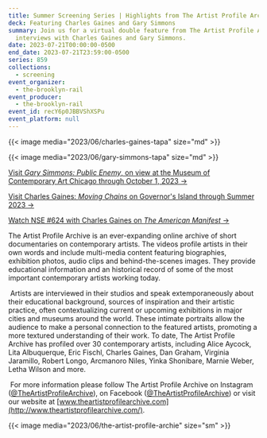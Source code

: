 ```yaml
---
title: Summer Screening Series | Highlights from The Artist Profile Archive
deck: Featuring Charles Gaines and Gary Simmons
summary: Join us for a virtual double feature from The Artist Profile Archive of
  interviews with Charles Gaines and Gary Simmons.
date: 2023-07-21T00:00:00-0500
end_date: 2023-07-21T23:59:00-0500
series: 859
collections:
  - screening
event_organizer:
  - the-brooklyn-rail
event_producer:
  - the-brooklyn-rail
event_id: recY6p0JBBVShXSPu
event_platform: null
---
```

{{< image media="2023/06/charles-gaines-tapa" size="md" >}}

{{< image media="2023/06/gary-simmons-tapa" size="md" >}}

[V﻿isit *Gary Simmons: Public Enemy*, on view at the Museum of Contemporary Art Chicago through October 1, 2023 →](https://visit.mcachicago.org/exhibitions/gary-simmons-public-enemy/)

[V﻿isit Charles Gaines: *Moving Chains* on Governor's Island through Summer 2023 →](https://creativetime.org/american-manifest-part-two/)

[W﻿atch NSE #624 with Charles Gaines on *The American Manifest* →](https://brooklynrail.org/events/2022/08/12/charles-gaines-the-american-manifest/)

[](https://brooklynrail.org/events/2022/08/12/charles-gaines-the-american-manifest/)[](https://creativetime.org/american-manifest-part-two/)The Artist Profile Archive is an ever-expanding online archive of short documentaries on contemporary artists. The videos profile artists in their own words and include multi-media content featuring biographies, exhibition photos, audio clips and behind-the-scenes images. They provide educational information and an historical record of some of the most important contemporary artists working today.

 Artists are interviewed in their studios and speak extemporaneously about their educational background, sources of inspiration and their artistic practice, often contextualizing current or upcoming exhibitions in major cities and museums around the world. These intimate portraits allow the audience to make a personal connection to the featured artists, promoting a more textured understanding of their work. To date, The Artist Profile Archive has profiled over 30 contemporary artists, including Alice Aycock, Lita Albuquerque, Eric Fischl, Charles Gaines, Dan Graham, Virginia Jaramillo, Robert Longo, Arcmanoro Niles, Yinka Shonibare, Marnie Weber, Letha Wilson and more.

 For more information please follow The Artist Profile Archive on Instagram ([@TheArtistProfileArchive](https://www.instagram.com/theartistprofilearchive/)), on Facebook ([@TheArtistProfileArchive](https://www.facebook.com/theartistprofilearchive)) or visit our website at [www.theartistprofilearchive.​com](http://www.theartistprofilearchive.com/).

{{< image media="2023/06/the-artist-profile-archie" size="sm" >}}